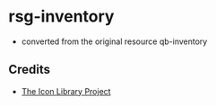 # rsg-inventory
- converted from the original resource qb-inventory

## Credits
- [The Icon Library Project](https://github.com/TankieTwitch/FREE-RedM-Image-Library)
